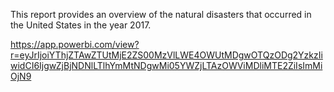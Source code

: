 This report provides an overview of the natural disasters that occurred in the United States in the year 2017.

https://app.powerbi.com/view?r=eyJrIjoiYThjZTAwZTUtMjE2ZS00MzVlLWE4OWUtMDgwOTQzODg2YzkzIiwidCI6IjgwZjBjNDNlLTlhYmMtNDgwMi05YWZjLTAzOWViMDliMTE2ZiIsImMiOjN9

